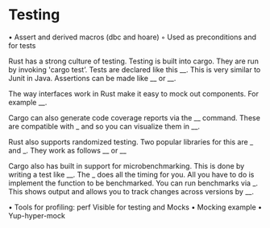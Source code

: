 # Testing

  • Assert and derived macros (dbc and hoare)
    ◦ Used as preconditions and for tests

Rust has a strong culture of testing. Testing is built into cargo. They are run by invoking 'cargo test’. Tests are declared like this __. This is very similar to Junit in Java. Assertions can be made like __ or __.

The way interfaces work in Rust make it easy to mock out components. For example __.

Cargo can also generate code coverage reports via the __ command. These are compatible with _ and so you can visualize them in __.

Rust also supports randomized testing. Two popular libraries for this are _ and _. They work as follows __ or __ <need to pick one>

Cargo also has built in support for microbenchmarking. This is done by writing a test like __. The _ does all the timing for you. All you have to do is implement the function to be benchmarked. You can run benchmarks via _. This shows output and allows you to track changes across versions by __.

  • Tools for profiling: perf
Visible for testing and Mocks
  • Mocking example
  • Yup-hyper-mock

  
